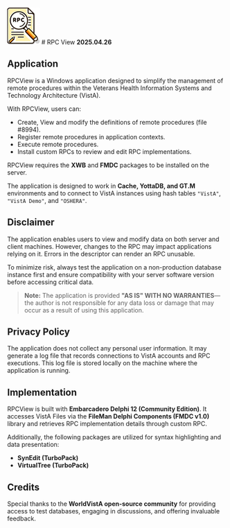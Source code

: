 ![RPC View](RPCView-10.png) # RPC View
**2025.04.26**

## Application
RPCView is a Windows application designed to simplify the management of remote procedures within the Veterans Health Information Systems and Technology Architecture (VistA).

With RPCView, users can:
- Create, View and modify the definitions of remote procedures (file #8994).
- Register remote procedures in application contexts.
- Execute remote procedures.
- Install custom RPCs to review and edit RPC implementations.

RPCView requires the **XWB** and **FMDC** packages to be installed on the server.

The application is designed to work in **Cache, YottaDB, and GT.M** environments and to connect to VistA instances using hash tables `"VistA"`, `"VistA Demo"`, and `"OSHERA"`.

## Disclaimer
The application enables users to view and modify data on both server and client machines. However, changes to the RPC may impact applications relying on it. Errors in the descriptor can render an RPC unusable.

To minimize risk, always test the application on a non-production database instance first and ensure compatibility with your server software version before accessing critical data.

> **Note:** The application is provided **"AS IS" WITH NO WARRANTIES**—the author is not responsible for any data loss or damage that may occur as a result of using this application.

## Privacy Policy
The application does not collect any personal user information. It may generate a log file that records connections to VistA accounts and RPC executions. This log file is stored locally on the machine where the application is running.

## Implementation
RPCView is built with **Embarcadero Delphi 12 (Community Edition)**. It accesses VistA Files via the **FileMan Delphi Components (FMDC v1.0)** library and retrieves RPC implementation details through custom RPC.

Additionally, the following packages are utilized for syntax highlighting and data presentation:
- **SynEdit (TurboPack)**
- **VirtualTree (TurboPack)**

## Credits
Special thanks to the **WorldVistA open-source community** for providing access to test databases, engaging in discussions, and offering invaluable feedback.
